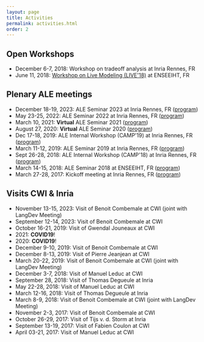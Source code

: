 ```yaml
---
layout: page
title: Activities
permalink: activities.html
order: 2
---
```


<link rel="stylesheet" href="{{ site.baseurl }}/css/all.css">
<link rel="stylesheet" type="text/css" href="https://cdnjs.cloudflare.com/ajax/libs/vis/4.20.1/vis.min.css" />
<script type="text/javascript" src="https://cdnjs.cloudflare.com/ajax/libs/vis/4.20.1/vis.min.js"></script>


## Open Workshops

-	December 6-7, 2018: Workshop on tradeoff analysis at Inria Rennes, FR
- June 11, 2018: [Workshop on Live Modeling (LIVE'18)](http://gemoc.org/ale/live18) at ENSEEIHT, FR

## Plenary ALE meetings

- December 18-19, 2023: ALE Seminar 2023 at Inria Rennes, FR ([program](#))
- May 23-25, 2022: ALE Seminar 2022 at Inria Rennes, FR ([program](https://github.com/gemoc/ale-shared/blob/master/meetings/22-05-meetInRennes))
- March 10, 2021: **Virtual** ALE Seminar 2021 ([program](https://github.com/gemoc/ale-shared/blob/master/meetings/21-03-Seminar2021/))
- August 27, 2020: **Virtual** ALE Seminar 2020 ([program](https://github.com/gemoc/ale-shared/blob/master/meetings/20-08-Seminar2020/))
- Dec 17-18, 2019: ALE Internal Workshop (CAMP'19) at Inria Rennes, FR ([program](https://github.com/gemoc/ale-shared/blob/master/meetings/19-12-meetInRennes))
- March 11-12, 2019: ALE Seminar 2019 at Inria Rennes, FR ([program](https://github.com/gemoc/ale-shared/blob/master/meetings/19-04-Seminar2019/))
- Sept 26-28, 2018: ALE Internal Workshop (CAMP'18) at Inria Rennes, FR ([program](http://gemoc.org/ale/camp18))
- March 14-15, 2018: ALE Seminar 2018 at ENSEEIHT, FR ([program](https://github.com/gemoc/ale-shared/tree/master/meetings/18-03-Seminar2018))
- March 27-28, 2017: Kickoff meeting at Inria Rennes, FR ([program](https://github.com/gemoc/ale-shared/tree/master/meetings/17-03-kickoff))

## Visits CWI & Inria

-	November 13-15, 2023: Visit of Benoit Combemale at CWI (joint with LangDev Meeting)
-	September 12-14, 2023: Visit of Benoit Combemale at CWI
-	October 16-21, 2019: Visit of Gwendal Jouneaux at CWI
- 2021: **COVID19**!
- 2020: **COVID19**!
- December 9-10, 2019: Visit of Benoit Combemale at CWI
-	December 8-13, 2019: Visit of Pierre Jeanjean at CWI
- March 20-22, 2019: Visit of Benoit Combemale at CWI (joint with LangDev Meeting)
-	December 3-7, 2018: Visit of Manuel Leduc at CWI
-	September 28, 2018: Visit of Thomas Degueule at Inria
-	May 22-28, 2018: Visit of Manuel Leduc at CWI
- March 12-16, 2018: Visit of Thomas Degueule at Inria
- March 8-9, 2018: Visit of Benoit Combemale at CWI (joint with LangDev Meeting)
- November 2-3, 2017: Visit of Benoit Combemale at CWI
- October 26-29, 2017: Visit of Tijs v. d. Storm at Inria
- September 13-19, 2017: Visit of Fabien Coulon at CWI
- April 03-21, 2017: Visit of Manuel Leduc at CWI
